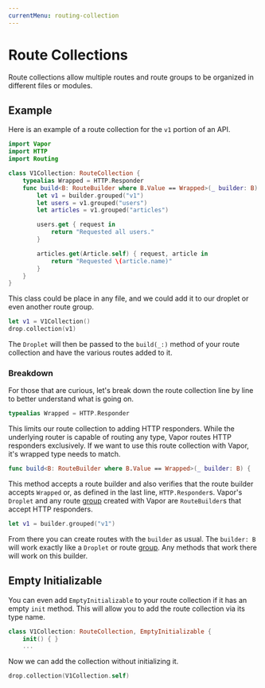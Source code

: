 ```yaml
---
currentMenu: routing-collection
---
```


# Route Collections

Route collections allow multiple routes and route groups to be organized in different files or modules.

## Example

Here is an example of a route collection for the `v1` portion of an API.

```swift
import Vapor
import HTTP
import Routing

class V1Collection: RouteCollection {
    typealias Wrapped = HTTP.Responder
    func build<B: RouteBuilder where B.Value == Wrapped>(_ builder: B) {
        let v1 = builder.grouped("v1")
        let users = v1.grouped("users")
        let articles = v1.grouped("articles")

        users.get { request in
            return "Requested all users."
        }

        articles.get(Article.self) { request, article in
            return "Requested \(article.name)"
        }
    }
}
```

This class could be place in any file, and we could add it to our droplet or even another route group.

```swift
let v1 = V1Collection()
drop.collection(v1)
```

The `Droplet` will then be passed to the `build(_:)` method of your route collection and have the various routes added to it.

### Breakdown

For those that are curious, let's break down the route collection line by line to better understand what is going on.

```swift
typealias Wrapped = HTTP.Responder
```

This limits our route collection to adding HTTP responders. While the underlying router is capable of routing any type, Vapor routes HTTP responders exclusively. If we want to use this route collection with Vapor, it's wrapped type needs to match.

```swift
func build<B: RouteBuilder where B.Value == Wrapped>(_ builder: B) {
```

This method accepts a route builder and also verifies that the route builder accepts `Wrapped` or, as defined in the last line, `HTTP.Responder`s. Vapor's `Droplet` and any route [group](group.md) created with Vapor are `RouteBuilder`s that accept HTTP responders.

```swift
let v1 = builder.grouped("v1")
```

From there you can create routes with the `builder` as usual. The `builder: B` will work exactly like a `Droplet` or route [group](group.md). Any methods that work there will work on this builder.


## Empty Initializable

You can even add `EmptyInitializable` to your route collection if it has an empty `init` method. This will allow you to add the route collection via its type name.

```swift
class V1Collection: RouteCollection, EmptyInitializable {
	init() { }
	...
```

Now we can add the collection without initializing it.

```swift
drop.collection(V1Collection.self)
```
